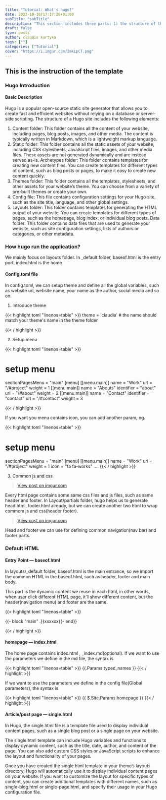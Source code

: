 ```yaml
---
title: "Tutorial: What's hugo?"
date: 2023-10-16T17:17:26+01:00
subTitle: "subTitle"
description: "This section includes three parts: 1) the structure of the project 2) Basic Cli 3) How to update my project/profile"
draft: false
type: posts
author: claudia kurtyka
tags: [""]
categories: ["Tutorial"]
cover: "https://i.imgur.com/ImkLpCT.png"
---
```


## This is the instruction of the template

### Hugo Introduction
#### Basic Description

Hugo is a popular open-source static site generator that allows you to create fast and efficient websites without relying on a database or server-side scripting. The structure of a Hugo site includes the following elements:

1. Content folder: This folder contains all the content of your website, including pages, blog posts, images, and other media. The content is typically written in Markdown, which is a lightweight markup language.
2. Static folder: This folder contains all the static assets of your website, including CSS stylesheets, JavaScript files, images, and other media files. These assets are not generated dynamically and are instead served as-is.
Archetypes folder: This folder contains templates for creating new content files. You can create templates for different types of content, such as blog posts or pages, to make it easy to create new content quickly.
3. Themes folder: This folder contains all the templates, stylesheets, and other assets for your website’s theme. You can choose from a variety of pre-built themes or create your own.
4. Config file: This file contains configuration settings for your Hugo site, such as the site title, language, and other global settings.
5. Layouts folder: This folder contains templates for generating the HTML output of your website. You can create templates for different types of pages, such as the homepage, blog index, or individual blog posts.
Data folder: This folder contains data files that are used to generate your website, such as site configuration settings, lists of authors or categories, or other metadata.


### How hugo run the application?

We mainly focus on layouts folder. In _default folder, baseof.html is the entry port, index.html is the home

#### Config.toml file

In config.toml, we can setup theme and define all the global variables, such as website url, website name, your name as the author, social media and so on.

1. Introduce theme


{{< highlight toml "linenos=table" >}}
theme = 'claudia'  # the name should match your theme's name in the theme folder

{{< / highlight >}}

2. Setup menu





{{< highlight toml "linenos=table" >}}


# setup menu
sectionPagesMenu = "main"
[menu]
  [[menu.main]]
    name = "Work"
    url = "/#project"
    weight = 1
  [[menu.main]]
    name = "Abouts"
    identifier = "about"
    url = "/#about"
    weight = 2
  [[menu.main]]
    name = "Contact"
    identifier = "contact"
    url = "/#contact"
    weight = 3

{{< / highlight >}}

If you want you menu contains icon, you can add another param, eg.


{{< highlight toml "linenos=table" >}}


# setup menu
sectionPagesMenu = "main"
[menu]
  [[menu.main]]
    name = "Work"
    url = "/#project"
    weight = 1
    icon = "fa fa-works"
   ....
{{< / highlight >}}

3. Common js and css


<blockquote class="imgur-embed-pub" lang="en" data-id="TVbj0Cb"><a href="https://imgur.com/TVbj0Cb">View post on imgur.com</a></blockquote><script async src="//s.imgur.com/min/embed.js" charset="utf-8"></script>


Every html page contains some same css files and js files, such as same header and footer. In Layout/partials folder, hugo helps us to generate head.html, footer.html already, but we can create another two html to wrap commom js and css(header footer).


<blockquote class="imgur-embed-pub" lang="en" data-id="8cPVqwA"><a href="https://imgur.com/8cPVqwA">View post on imgur.com</a></blockquote><script async src="//s.imgur.com/min/embed.js" charset="utf-8"></script>

Head and footer we can use for defining common navigation(nav bar) and footer parts.


### Default HTML

#### Entry Point — baseof.html

In layouts/_default folder, baseof.html is the main entrance, so we import the common HTML in the baseof.html, such as header, footer and main body.


This part is the dynamic content we reuse in each html, in other words, when user click different HTML page, it’ll show different content, but the header(navigation menu) and footer are the same.




{{< highlight toml "linenos=table" >}}

  {{- block "main" .}}xxxxxx{{- end}}

{{< / highlight >}}


####  homepage — index.html

The home page contains index.html , _index.md(optional).
If we want to use the parameters we define in the md file, the syntax is




{{< highlight toml "linenos=table" >}}
  {{.Params.typed_names }}
{{< / highlight >}}


If we want to use the parameters we define in the config file(Global parameters), the syntax is

{{< highlight toml "linenos=table" >}}
 {{ $.Site.Params.homepage }}
{{< / highlight >}}


#### Article/post page — single.html

In Hugo, the single.html file is a template file used to display individual content pages, such as a single blog post or a single page on your website.

The single.html template can include Hugo variables and functions to display dynamic content, such as the title, date, author, and content of the page. You can also add custom CSS styles or JavaScript scripts to enhance the layout and functionality of your pages.

Once you have created the single.html template in your theme’s layouts directory, Hugo will automatically use it to display individual content pages on your website. If you want to customize the layout for specific types of content, you can create additional templates with different names, such as single-blog.html or single-page.html, and specify their usage in your Hugo configuration file.